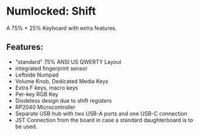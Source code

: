 # Numlocked: Shift
 A 75% + 25% Keyboard with extra features.
 ## Features:
 - "standard" 75% ANSI US QWERTY Layout
 - integrated fingerprint sensor
 - Leftside Numpad
 - Volume Knob, Dedicated Media Keys
 - Extra F keys, macro keys
 - Per-key RGB Key
 - Diodeless design due to shift registers
 - RP2040 Microcontroller
 - Separate USB hub with two USB-A ports and one USB-C connection
 - JST Connection from the board in case a standard daughterboard is to be used. 

